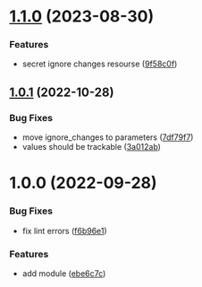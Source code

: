 # [1.1.0](https://github.com/data-platform-hq/terraform-azurerm-key-vault-secret/compare/v1.0.1...v1.1.0) (2023-08-30)


### Features

* secret ignore changes resourse ([9f58c0f](https://github.com/data-platform-hq/terraform-azurerm-key-vault-secret/commit/9f58c0fd68fde1d7a4ef5a0335f74c124bccf5dc))

## [1.0.1](https://github.com/data-platform-hq/terraform-azurerm-key-vault-secret/compare/v1.0.0...v1.0.1) (2022-10-28)


### Bug Fixes

* move ignore_changes to parameters ([7df79f7](https://github.com/data-platform-hq/terraform-azurerm-key-vault-secret/commit/7df79f77f33acf875eb359dc0e2742f7581d1204))
* values should be trackable ([3a012ab](https://github.com/data-platform-hq/terraform-azurerm-key-vault-secret/commit/3a012abde41d55377828f2dcceea17b40693c7b9))

# 1.0.0 (2022-09-28)


### Bug Fixes

* fix lint errors ([f6b96e1](https://github.com/data-platform-hq/terraform-azurerm-key-vault-secret/commit/f6b96e10ad5b8e961139d5ae794be18bb4775915))


### Features

* add module ([ebe6c7c](https://github.com/data-platform-hq/terraform-azurerm-key-vault-secret/commit/ebe6c7c7e6eb93365131c6ef8607e24aab3f957a))
